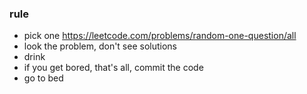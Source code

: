 ### rule
- pick one https://leetcode.com/problems/random-one-question/all
- look the problem, don't see solutions
- drink
- if you get bored, that's all, commit the code
- go to bed
